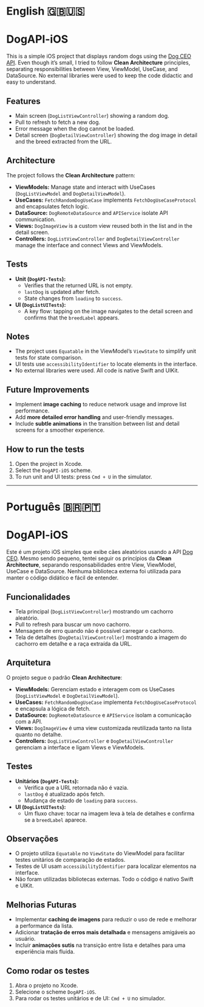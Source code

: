 # English 🇬🇧🇺🇸

# DogAPI-iOS

This is a simple iOS project that displays random dogs using the [Dog CEO API](https://dog.ceo/dog-api/). Even though it’s small, I tried to follow **Clean Architecture** principles, separating responsibilities between View, ViewModel, UseCase, and DataSource. No external libraries were used to keep the code didactic and easy to understand.

## Features

- Main screen (`DogListViewController`) showing a random dog.
- Pull to refresh to fetch a new dog.
- Error message when the dog cannot be loaded.
- Detail screen (`DogDetailViewController`) showing the dog image in detail and the breed extracted from the URL.

## Architecture

The project follows the **Clean Architecture** pattern:

- **ViewModels:** Manage state and interact with UseCases (`DogListViewModel` and `DogDetailViewModel`).
- **UseCases:** `FetchRandomDogUseCase` implements `FetchDogUseCaseProtocol` and encapsulates fetch logic.
- **DataSource:** `DogRemoteDataSource` and `APIService` isolate API communication.
- **Views:** `DogImageView` is a custom view reused both in the list and in the detail screen.
- **Controllers:** `DogListViewController` and `DogDetailViewController` manage the interface and connect Views and ViewModels.

## Tests

- **Unit (`DogAPI-Tests`):**
  - Verifies that the returned URL is not empty.
  - `lastDog` is updated after fetch.
  - State changes from `loading` to `success`.
- **UI (`DogListUITests`):**
  - A key flow: tapping on the image navigates to the detail screen and confirms that the `breedLabel` appears.

## Notes

- The project uses `Equatable` in the ViewModel’s `ViewState` to simplify unit tests for state comparison.
- UI tests use `accessibilityIdentifier` to locate elements in the interface.
- No external libraries were used. All code is native Swift and UIKit.

## Future Improvements

- Implement **image caching** to reduce network usage and improve list performance.
- Add **more detailed error handling** and user-friendly messages.
- Include **subtle animations** in the transition between list and detail screens for a smoother experience.

## How to run the tests

1. Open the project in Xcode.
2. Select the `DogAPI-iOS` scheme.
3. To run unit and UI tests: press `Cmd + U` in the simulator.

---

# Português 🇧🇷🇵🇹

# DogAPI-iOS

Este é um projeto iOS simples que exibe cães aleatórios usando a API [Dog CEO](https://dog.ceo/dog-api/). Mesmo sendo pequeno, tentei seguir os princípios da **Clean Architecture**, separando responsabilidades entre View, ViewModel, UseCase e DataSource. Nenhuma biblioteca externa foi utilizada para manter o código didático e fácil de entender.

## Funcionalidades

- Tela principal (`DogListViewController`) mostrando um cachorro aleatório.
- Pull to refresh para buscar um novo cachorro.
- Mensagem de erro quando não é possível carregar o cachorro.
- Tela de detalhes (`DogDetailViewController`) mostrando a imagem do cachorro em detalhe e a raça extraída da URL.

## Arquitetura

O projeto segue o padrão **Clean Architecture**:

- **ViewModels:** Gerenciam estado e interagem com os UseCases (`DogListViewModel` e `DogDetailViewModel`).
- **UseCases:** `FetchRandomDogUseCase` implementa `FetchDogUseCaseProtocol` e encapsula a lógica de fetch.
- **DataSource:** `DogRemoteDataSource` e `APIService` isolam a comunicação com a API.
- **Views:** `DogImageView` é uma view customizada reutilizada tanto na lista quanto no detalhe.
- **Controllers:** `DogListViewController` e `DogDetailViewController` gerenciam a interface e ligam Views e ViewModels.

## Testes

- **Unitários (`DogAPI-Tests`):**
  - Verifica que a URL retornada não é vazia.
  - `lastDog` é atualizado após fetch.
  - Mudança de estado de `loading` para `success`.
- **UI (`DogListUITests`):**
  - Um fluxo chave: tocar na imagem leva à tela de detalhes e confirma se a `breedLabel` aparece.

## Observações

- O projeto utiliza `Equatable` no `ViewState` do ViewModel para facilitar testes unitários de comparação de estados.
- Testes de UI usam `accessibilityIdentifier` para localizar elementos na interface.
- Não foram utilizadas bibliotecas externas. Todo o código é nativo Swift e UIKit.

## Melhorias Futuras

- Implementar **caching de imagens** para reduzir o uso de rede e melhorar a performance da lista.
- Adicionar **tratação de erros mais detalhada** e mensagens amigáveis ao usuário.
- Incluir **animações sutis** na transição entre lista e detalhes para uma experiência mais fluida.

## Como rodar os testes

1. Abra o projeto no Xcode.
2. Selecione o scheme `DogAPI-iOS`.
3. Para rodar os testes unitários e de UI: `Cmd + U` no simulador.
